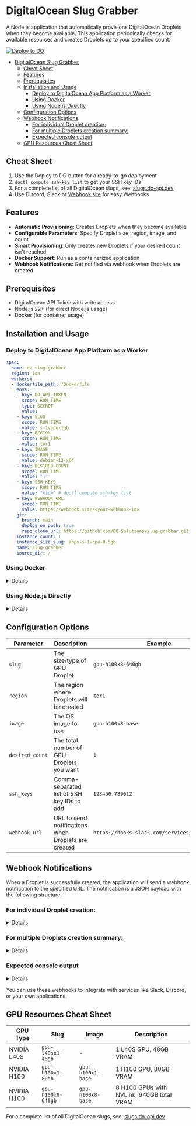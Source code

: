 # DigitalOcean Slug Grabber

A Node.js application that automatically provisions DigitalOcean Droplets when they become available. This application periodically checks for available resources and creates Droplets up to your specified count.

[![Deploy to DO](https://www.deploytodo.com/do-btn-blue.svg)](https://cloud.digitalocean.com/apps/new?repo=https://github.com/DO-Solutions/slug-grabber/tree/main)

- [DigitalOcean Slug Grabber](#digitalocean-slug-grabber)
  - [Cheat Sheet](#cheat-sheet)
  - [Features](#features)
  - [Prerequisites](#prerequisites)
  - [Installation and Usage](#installation-and-usage)
    - [Deploy to DigitalOcean App Platform as a Worker](#deploy-to-digitalocean-app-platform-as-a-worker)
    - [Using Docker](#using-docker)
    - [Using Node.js Directly](#using-nodejs-directly)
  - [Configuration Options](#configuration-options)
  - [Webhook Notifications](#webhook-notifications)
    - [For individual Droplet creation:](#for-individual-droplet-creation)
    - [For multiple Droplets creation summary:](#for-multiple-droplets-creation-summary)
    - [Expected console output](#expected-console-output)
  - [GPU Resources Cheat Sheet](#gpu-resources-cheat-sheet)

## Cheat Sheet

1. Use the Deploy to DO button for a ready-to-go deployment
2. `doctl compute ssh-key list` to get your SSH key IDs
3. For a complete list of all DigitalOcean slugs, see: [slugs.do-api.dev](https://slugs.do-api.dev/)
4. Use Discord, Slack or [Webhook.site](https://webhook.site/) for easy Webhooks

## Features

- **Automatic Provisioning**: Creates Droplets when they become available
- **Configurable Parameters**: Specify Droplet size, region, image, and count
- **Smart Provisioning**: Only creates new Droplets if your desired count isn't reached
- **Docker Support**: Run as a containerized application
- **Webhook Notifications**: Get notified via webhook when Droplets are created

## Prerequisites

- DigitalOcean API Token with write access
- Node.js 22+ (for direct Node.js usage)
- Docker (for container usage)

## Installation and Usage

### Deploy to DigitalOcean App Platform as a Worker

```yaml
spec:
  name: do-slug-grabber
  region: lon
  workers:
  - dockerfile_path: /Dockerfile
    envs:
    - key: DO_API_TOKEN
      scope: RUN_TIME
      type: SECRET
      value: 
    - key: SLUG
      scope: RUN_TIME
      value: s-1vcpu-1gb
    - key: REGION
      scope: RUN_TIME
      value: tor1
    - key: IMAGE
      scope: RUN_TIME
      value: debian-12-x64
    - key: DESIRED_COUNT
      scope: RUN_TIME
      value: "1"
    - key: SSH_KEYS
      scope: RUN_TIME
      value: "<id>" # doctl compute ssh-key list
    - key: WEBHOOK_URL
      scope: RUN_TIME
      value: https://webhook.site/<your-webhook-id>
    git:
      branch: main
      deploy_on_push: true
      repo_clone_url: https://github.com/DO-Solutions/slug-grabber.git
    instance_count: 1
    instance_size_slug: apps-s-1vcpu-0.5gb
    name: slug-grabber
    source_dir: /
```

### Using Docker

<details>

1. Build the Docker image:
   ```bash
   docker build -t do-grabber .
   ```

2. Run the container with your configuration:
   ```bash
   docker run -d \
     -e DO_API_TOKEN="your-do-api-token" \
     -e SLUG="gpu-h100x8-640gb" \
     -e REGION="tor1" \
     -e IMAGE="gpu-h100x8-base" \
     -e DESIRED_COUNT="1" \
     -e SSH_KEYS="123456,789012" \
     -e WEBHOOK_URL="https://your-webhook-url" \
     --name do-h100-grabber \
     do-grabber
   ```

</details>

### Using Node.js Directly

<details>

1. Clone the repository:
   ```bash
   git clone https://github.com/do-solutions/slug-grabber.git
   cd slug-grabber
   ```

2. Install dependencies:
   ```bash
   npm install
   ```

3. Run the application with your configuration:
   ```bash
   DO_API_TOKEN="your-do-api-token" WEBHOOK_URL="https://your-webhook-url" npm start -- \
     --slug="gpu-h100x8-640gb" \
     --region="tor1" \
     --image="gpu-h100x8-base" \
     --desired_count=1 \
     --ssh_keys="123456,789012"
   ```

   You can also specify the webhook URL as a command line parameter:
   ```bash
   DO_API_TOKEN="your-do-api-token" npm start -- \
     --slug="gpu-h100x8-640gb" \
     --region="tor1" \
     --image="gpu-h100x8-base" \
     --desired_count=1 \
     --ssh_keys="123456,789012" \
     --webhook_url="https://your-webhook-url"
   ```

</details>

## Configuration Options

| Parameter | Description | Example |
|-----------|-------------|---------|
| `slug` | The size/type of GPU Droplet | `gpu-h100x8-640gb` |
| `region` | The region where Droplets will be created | `tor1` |
| `image` | The OS image to use | `gpu-h100x8-base` |
| `desired_count` | The total number of GPU Droplets you want | `1` |
| `ssh_keys` | Comma-separated list of SSH key IDs to add | `123456,789012` |
| `webhook_url` | URL to send notifications when Droplets are created | `https://hooks.slack.com/services/XXX/YYY/ZZZ` |

## Webhook Notifications

When a Droplet is successfully created, the application will send a webhook notification to the specified URL. The notification is a JSON payload with the following structure:

### For individual Droplet creation:

<details>

```json
{
  "event": "droplet_created",
  "droplet": {
    "id": 123456789,
    "name": "gpu-h100x8-640gb-1",
    "region": "tor1",
    "size_slug": "gpu-h100x8-640gb",
    "image": "gpu-h100x8-base",
    ...
  },
  "timestamp": "2023-11-06T12:34:56.789Z",
  "configuration": {
    "slug": "gpu-h100x8-640gb",
    "region": "tor1",
    "image": "gpu-h100x8-base"
  }
}
```

</details>

### For multiple Droplets creation summary:

<details>

```json
{
  "event": "droplets_created_summary",
  "createdCount": 2,
  "existingCount": 0,
  "dropletIds": [123456789, 987654321],
  "timestamp": "2023-11-06T12:34:56.789Z",
  "configuration": {
    "slug": "gpu-h100x8-640gb",
    "region": "tor1",
    "image": "gpu-h100x8-base"
  }
}
```
</details>

### Expected console output

<details>

```bash
DigitalOcean Slug Grabber started
Configuration: slug=s-1vcpu-1gb, region=tor1, image=debian-12-x64, desired_count=1
Webhook notifications enabled: https://webhook.site/3345c481-c248-4956-9361-335a0d1abcc8
Checking for s-1vcpu-1gb droplets in tor1...
Found 0 existing s-1vcpu-1gb droplets. Desired count: 1
Creating 1 new s-1vcpu-1gb droplets...
Created droplet: s-1vcpu-1gb-1 (ID: 491276154)
Sending webhook notification to https://webhook.site/3345c481-c248-4956-9361-335a0d1abcc8
Webhook notification sent successfully
Successfully created 1 new droplets.
Checking for s-1vcpu-1gb droplets in tor1...
Found 1 existing s-1vcpu-1gb droplets. Desired count: 1
No new droplets needed. Current count: 1, desired: 1
```
</details>

You can use these webhooks to integrate with services like Slack, Discord, or your own applications.

## GPU Resources Cheat Sheet

| GPU Type | Slug | Image | Description |
|----------|------|-------|-------------|
| NVIDIA L40S | `gpu-l40sx1-48gb` | - | 1 L40S GPU, 48GB VRAM |
| NVIDIA H100 | `gpu-h100x1-80gb` | `gpu-h100x1-base` | 1 H100 GPU, 80GB VRAM |
| NVIDIA H100 | `gpu-h100x8-640gb` | `gpu-h100x8-base` | 8 H100 GPUs with NVLink, 640GB total VRAM |

For a complete list of all DigitalOcean slugs, see: [slugs.do-api.dev](https://slugs.do-api.dev/)